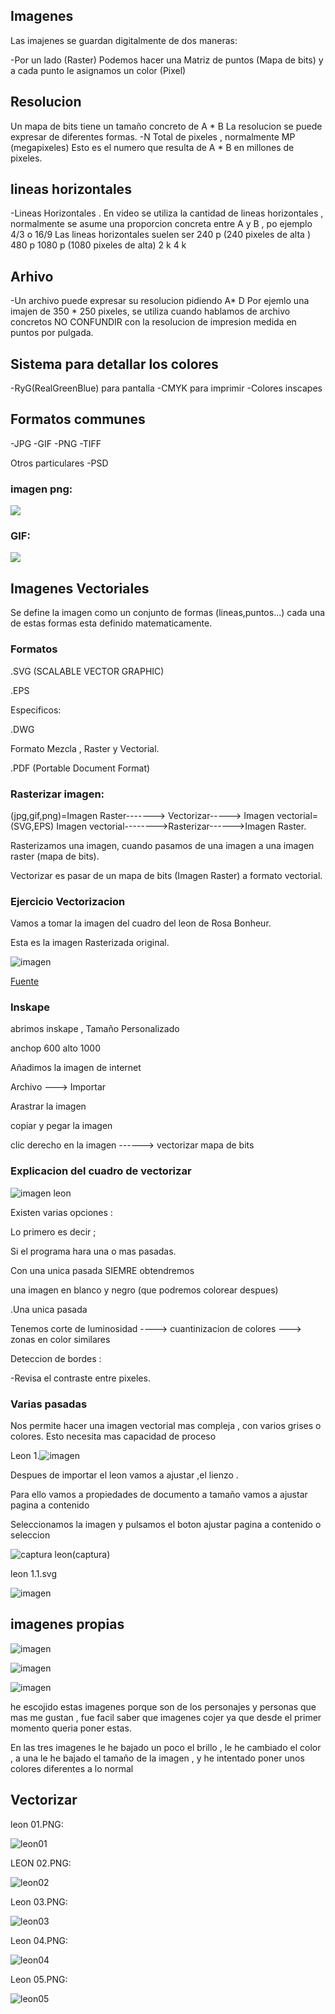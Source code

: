 ## Imagenes 
Las imajenes se guardan digitalmente de dos maneras:

-Por un lado (Raster) Podemos hacer una Matriz de puntos (Mapa de bits) y a cada punto le asignamos un color (Pixel)

## Resolucion
Un mapa de bits tiene un tamaño concreto de A * B 
La resolucion se puede expresar de diferentes formas.
-N Total de pixeles , normalmente MP (megapixeles)
Esto es el numero que resulta de A * B en millones de pixeles.

## lineas horizontales
-Lineas Horizontales . En video se utiliza la cantidad de lineas horizontales , normalmente se asume una proporcion concreta entre A y B , po ejemplo 4/3 o 16/9
Las lineas horizontales suelen ser 
240 p (240 pixeles de alta )
480 p 
1080 p (1080 pixeles de alta)
2 k 
4 k 

## Arhivo
-Un archivo puede expresar su resolucion pidiendo A* D 
Por ejemlo una imajen de 350 * 250 pixeles, se utiliza cuando hablamos de archivo concretos 
NO CONFUNDIR con la resolucion de impresion 
medida en puntos por pulgada.

## Sistema para detallar los colores 
 
-RyG(RealGreenBlue) para pantalla
-CMYK para imprimir 
-Colores inscapes


## Formatos communes 
 -JPG
 -GIF 
 -PNG
 -TIFF
 
 Otros particulares 
 -PSD
 
 
 ### imagen png:
 ![](https://www.footyrenders.com/render/ansu-fati-21.png)
 
 ### GIF:
 ![](https://1.bp.blogspot.com/-mSaKiXhGEP4/XbBFzwyTqkI/AAAAAAAAA38/ad94ZhjQ9KAYRUCiF1tKmySF8aRc4J_oQCLcBGAsYHQ/s1600/697b023b-64a5-49a0-8059-27b963453fb1.gif)
 
 ## Imagenes Vectoriales
  Se define la imagen como un conjunto de formas (lineas,puntos...) cada una de estas formas esta definido matematicamente.
  
  ### Formatos 
  .SVG (SCALABLE VECTOR GRAPHIC)
  
  .EPS 
  
  Especificos:
  
  .DWG 
 
  Formato Mezcla , Raster y Vectorial.
  
  .PDF (Portable Document Format)
  
  ### Rasterizar imagen:
 (jpg,gif,png)=Imagen Raster-------> Vectorizar-----> Imagen vectorial=(SVG,EPS)
 Imagen vectorial-------->Rasterizar------>Imagen Raster.
 
 Rasterizamos una imagen, cuando pasamos de una imagen a una imagen raster (mapa de bits).
 
 Vectorizar es pasar de un mapa de bits (Imagen Raster) a formato vectorial.
 
 
 ### Ejercicio Vectorizacion 
 
 Vamos a tomar la imagen del cuadro del leon de Rosa Bonheur.
 
 Esta es la imagen Rasterizada original.
 
 
 ![imagen](https://user-images.githubusercontent.com/90753272/138074710-53badcb6-dfa7-4d82-9460-6af0782a6536.png)
 
 [Fuente](https://www.museodelprado.es/coleccion/obra-de-arte/el-cid/19984271-9cb6-476d-8655-f012e1fec1bf)
 
### Inskape
abrimos inskape , Tamaño Personalizado

anchop 600 alto 1000

Añadimos la imagen de internet 

Archivo ---> Importar

Arastrar la imagen

copiar y pegar la imagen 

clic derecho en la imagen ------> vectorizar mapa de bits


### Explicacion del cuadro de vectorizar 

![imagen leon ](https://user-images.githubusercontent.com/90753272/138080528-ca0bf132-20bf-4fe4-8e2f-6913103fd397.png)

Existen varias opciones :

Lo primero es decir ;

 Si el programa hara una o mas pasadas.
 
 Con una unica pasada SIEMRE obtendremos 
 
 una imagen en blanco y negro (que podremos colorear despues)
 
 .Una unica pasada 
 
 Tenemos corte  de luminosidad ----> cuantinizacion de colores ---> zonas en color similares 
 
 Deteccion de bordes :
 
 -Revisa el contraste entre pixeles.
  
  
 ### Varias pasadas
 
 Nos permite hacer una imagen vectorial mas compleja , con varios grises o colores.
 Esto necesita mas capacidad de proceso
 
 Leon 1.![imagen](https://user-images.githubusercontent.com/90753272/138083031-43490172-6e75-4fe7-a316-5824001a6ab7.png)

Despues de importar el leon vamos a ajustar ,el lienzo .

Para ello vamos a propiedades de documento a tamaño vamos a ajustar pagina a contenido 

Seleccionamos la imagen y pulsamos el boton ajustar pagina a contenido o seleccion 

![captura leon ](https://user-images.githubusercontent.com/90753272/138083530-5c11df9f-0e2e-4274-9bbe-c51018ac87a3.png)(captura)



leon 1.1.svg


![imagen](https://user-images.githubusercontent.com/90753272/138084662-b1ac67a0-cfe6-4771-a8c9-017df7c15ea0.png)


## imagenes propias

![imagen](https://user-images.githubusercontent.com/90753272/138088706-a754a26b-7241-49d7-b39d-bce2005681e0.png)


![imagen](https://user-images.githubusercontent.com/90753272/138088837-c50b4961-8375-4001-a38d-97576181280d.png)


![imagen](https://user-images.githubusercontent.com/90753272/138089795-6d225515-eda5-4e4f-bf38-66540322ceca.png)

he escojido estas imagenes porque son de los personajes y personas que mas me gustan , fue facil saber que imagenes cojer ya que desde el primer momento queria poner estas.

En las tres imagenes le he bajado un poco el brillo , le he cambiado el color , a una le he bajado el tamaño de la imagen , y he intentado poner unos colores diferentes a lo normal

## Vectorizar

leon 01.PNG:

![leon01](https://user-images.githubusercontent.com/90753272/139020417-d0e8a117-88db-4299-8787-da6f038b4aa8.png)

LEON 02.PNG:

![leon02](https://user-images.githubusercontent.com/90753272/139020630-4c17710a-5c86-437f-8406-f92592c287ae.png)

Leon 03.PNG:

![leon03](https://user-images.githubusercontent.com/90753272/139020797-547c8fe9-d0ef-48ec-8b45-294559c5b3f1.png)


Leon 04.PNG:

![leon04](https://user-images.githubusercontent.com/90753272/139020945-6171c4cc-64bd-4cda-b3cf-b68f9efed3e3.png)

Leon 05.PNG:

![leon05](https://user-images.githubusercontent.com/90753272/139021099-9ee1e1c1-46ef-4227-bb32-ce9873a460ef.png)


